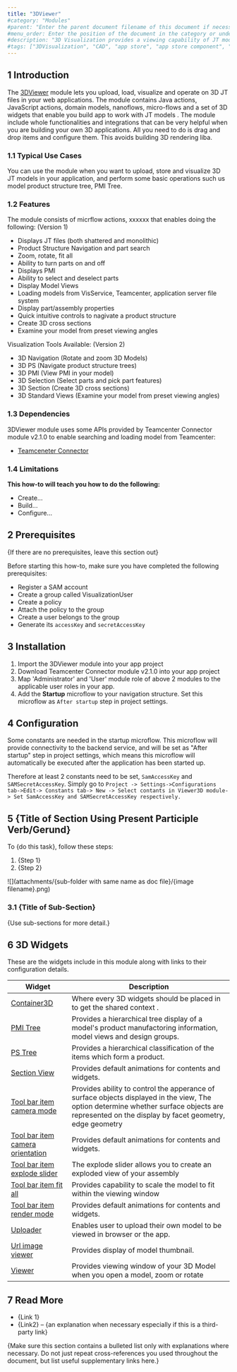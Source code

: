 ```yaml
---
title: "3DViewer"
#category: "Modules"
#parent: "Enter the parent document filename of this document if necessary (for example, "design-the-architecture"); if there is a category, remove this parent line"
#menu_order: Enter the position of the document in the category or under the parent; number by 10 (for first), 20, 30, etc. for easy ordering of other documents in the future if necessary; don't add brackets or quotation marks; if no number is added, the system will add an extremely high number to order the documents, which means that if you only want a document to appear at the top, you only have to add "10" to that specific document, you don't have to order all the other documents in the category/under the parent
#description: "3D Visualization provides a viewing capability of JT models with flexible combination of 3D Visualization Widgets. You can view and operate the model, list model product structure tree, and take advanced operations like make measurement and section view in the 3D Visualization Widgets."
#tags: ["3DVisualization", "CAD", "app store", "app store component", "platform support"]
---
```


## 1 Introduction

The [3DViewer](https://appstore.home.mendix.com/link/app/114764/) module lets you upload, load, visualize and operate on 3D JT files in your web applications. The module contains Java actions, JavaScript actions, domain models, nanoflows, micro-flows and a set of 3D widgets that enable you build app to work with JT models . The module include whole functionalities and integrations that can be very helpful when you are building your own 3D applications. All you need to do is drag and drop items and configure them. This avoids building 3D rendering liba. 
### 1.1 Typical Use Cases 
You can use the module when you want to upload, store and visualize 3D JT models in your application, and perform some basic operations such us  model product structure tree, PMI Tree.
### 1.2 Features 
The module consists of micrflow actions, xxxxxx that enables doing the following: 
 (Version 1)
- Displays JT files (both shattered and monolithic)
- Product Structure Navigation and part search
- Zoom, rotate, fit all
- Ability to turn parts on and off
- Displays PMI
- Ability to select and deselect parts
- Display Model Views
- Loading models from VisService, Teamcenter, application server file system
- Display part/assembly properties
- Quick intuitive controls to nagivate a product structure 
- Create 3D cross sections
- Examine your model from preset viewing angles 

Visualization Tools Available: (Version 2)
- 3D Navigation (Rotate and zoom 3D Models)
- 3D PS (Navigate product structure trees)
- 3D PMI (View PMI in your model)
- 3D Selection (Select parts and pick part features)
- 3D Section (Create 3D cross sections)
- 3D Standard Views (Examine your model from preset viewing angles)

### 1.3 Dependencies
3DViewer module uses some APIs provided by Teamcenter Connector module v2.1.0 to enable searching and loading model from Teamcenter:
* [Teamceneter Connector](https://appstore.home.mendix.com/link/app/111627/)

### 1.4 Limitations

**This how-to will teach you how to do the following:**

* Create...
* Build...
* Configure...

## 2 Prerequisites

{If there are no prerequisites, leave this section out}

Before starting this how-to, make sure you have completed the following prerequisites:

* Register a SAM account
* Create a group called VisualizationUser
* Create a policy
* Attach the policy to the group
* Create a user belongs to the group
* Generate its `accessKey` and `secretAccessKey`

## 3 Installation

1. Import the 3DViewer module into your app project
2. Download Teamcenter Connector module v2.1.0 into your app project
3.  Map 'Administrator' and 'User' module role of above 2 modules to the applicable user roles in your app.
4.  Add the **Startup** microflow to your navigation structure. Set this microflow as `After startup` step in project settings. 

## 4 Configuration

Some constants are needed in the startup microflow.  This microflow will provide connectivity to the backend service, and will be set as "After startup" step in project settings, which means this microflow will automatically be executed after the application has been started up.

Therefore at least 2 constants need to be set, `SamAccessKey` and `SAMSecretAccessKey`. Simply go to `Project -> Settings->Configurations tab->Edit-> Constants tab-> New -> Select contants in Viewer3D module-> Set SamAccessKey and SAMSecretAccessKey respectively.`

## 5 {Title of Section Using Present Participle Verb/Gerund}

To {do this task}, follow these steps:

1. {Step 1}
2. {Step 2}

![](attachments/{sub-folder with same name as doc file}/{image filename}.png)

### 3.1 {Title of Sub-Section}

{Use sub-sections for more detail.}

## 6 3D Widgets

These are the widgets include in this module along with links to their configuration details.

| Widget                                          | Description                                                                                                         |
| ----------------------------------------------- | ------------------------------------------------------------------------------------------------------------------- |
| [Container3D](https://xxx)                      | Where every 3D widgets should be placed in to get the shared context .                                              |
| [PMI Tree](https://xxx)                         | Provides a hierarchical tree display of a model's product manufactoring information, model views and design groups. |
| [PS Tree](https://xxx)                          | Provides a hierarchical classification of the items which form a product.                                           |
| [Section View](https://xxx)                       | Provides default animations for contents and widgets.                                                               |
| [Tool bar item camera mode](https://xxx)        | Provides ability to control the apperance of surface objects displayed in the view, The option determine whether surface objects are represented on the display by facet geometry, edge geometry |
| [Tool bar item camera orientation](https://xxx) | Provides default animations for contents and widgets.                                                               |
| [Tool bar item explode slider](https://xxx)     | The explode slider allows you to create an exploded view of your assembly                                           |
| [Tool bar item fit all](https://xxx)            | Provides capability to scale the model to fit within the viewing window                                             |
| [Tool bar item render mode](https://xxx)        | Provides default animations for contents and widgets.                                                               |  | [Tool bar item selection mode](https://xxx) | Provides capability to |
| [Uploader](https://xxx)                         | Enables user to upload their own model to be viewed in browser or the app.                                          |
| [Url image viewer](https://xxx)                 | Provides display of model thumbnail.                                                                                |
| [Viewer](https://xxx)                           | Provides viewing window of your 3D Model when you open a model, zoom or rotate                                      |

## 7 Read More
* {Link 1}
* {Link2} – {an explanation when necessary especially if this is a third-party link}

{Make sure this section contains a bulleted list only with explanations where necessary. Do not just repeat cross-references you used throughout the document, but list useful supplementary links here.}
